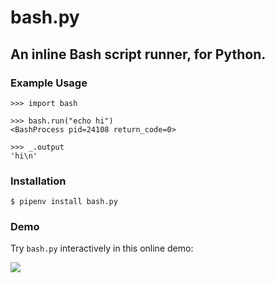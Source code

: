 # bash.py
## An inline Bash script runner, for Python.

### Example Usage

```pycon
>>> import bash

>>> bash.run("echo hi")
<BashProcess pid=24108 return_code=0>

>>> _.output
'hi\n'
```

### Installation

```shell
$ pipenv install bash.py
```

### Demo

Try `bash.py` interactively in this online demo:

[![](https://cdn-images-1.medium.com/max/1600/1*cI91DR6og9iF06hBrHKINg.png)](https://notebooks.ai/demo/gh/martinzugnoni/bash.py)
